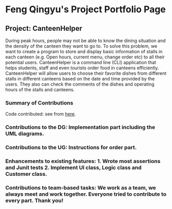 # Feng Qingyu's Project Portfolio Page
## Project: CanteenHelper
During peak hours, people may not be able to know the dining situation and the density of the canteen they want to go to. 
To solve this problem, we want to create a program to store and display basic information of stalls in each canteen (e.g. Open hours, current menu, change order etc) to all their potential users. 
CanteenHelper is a command line (CLI) application that helps students, staff and even tourists order food in canteens efficiently. 
CanteenHelper will allow users to choose their favorite dishes from different stalls in different canteens based on the date and time provided by the users.
They also can check the comments of the dishes and operating hours of the stalls and canteens.

### Summary of Contributions
Code contributed: see from [here](https://nus-cs2113-ay2021s1.github.io/tp-dashboard/#breakdown=true&search=louis-feng&sort=groupTitle&sortWithin=title&since=2020-09-27&timeframe=commit&mergegroup=&groupSelect=groupByRepos&checkedFileTypes=docs~functional-code~test-code~other).
### Contributions to the DG: Implementation part including the UML diagrams.
### Contributions to the UG: Instructions for order part.
### Enhancements to existing features: 1. Wrote most assertions and Junit tests 2. Implement UI class, Logic class and Customer class.
### Contributions to team-based tasks: We work as a team, we always meet and work together. Everyone tried to contribute to every part. Thank you!
